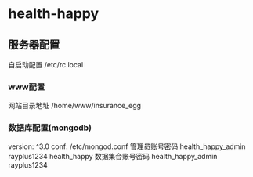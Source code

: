 # health-happy


## 服务器配置

自启动配置 /etc/rc.local

### www配置

网站目录地址 /home/www/insurance_egg


### 数据库配置(mongodb)

version: ^3.0
conf: /etc/mongod.conf
管理员账号密码 health_happy_admin   rayplus1234
health_happy 数据集合账号密码 health_happy_admin rayplus1234